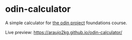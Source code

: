 # odin-calculator

A simple calculator for [the odin project](https://www.theodinproject.com/) foundations course.

Live preview: https://araujo2kg.github.io/odin-calculator/
